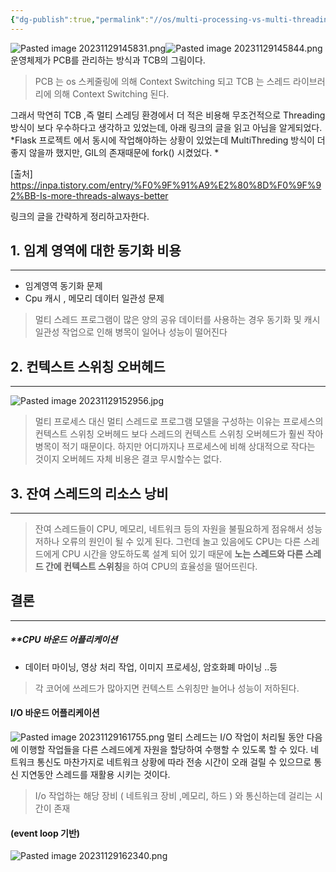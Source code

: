```yaml
---
{"dg-publish":true,"permalink":"//os/multi-processing-vs-multi-threading/","title":"멀티프로세싱 vs 멀티 스레딩","tags":["os"]}
---
```



![Pasted image 20231129145831.png](/images/Pasted%20image%2020231129145831.png)![Pasted image 20231129145844.png](/images/Pasted%20image%2020231129145844.png)
운영체제가 PCB를 관리하는 방식과 TCB의 그림이다. 

>PCB 는 os 스케줄링에 의해 Context Switching 되고
>TCB 는  스레드 라이브러리에 의해 Context Switching 된다.

그래서  막연히 TCB ,즉 멀티 스레딩 환경에서 더 적은 비용해 무조건적으로 Threading 방식이 보다 우수하다고 생각하고 있었는데, 아래 링크의 글을 읽고 아님을 알게되었다.
*Flask 프로젝트 에서 동시에 작업해야하는 상황이 있었는데 MultiThreding 방식이 더 좋지 않을까 했지만, GIL의 존재때문에 fork() 시켰었다. *


[출처] https://inpa.tistory.com/entry/%F0%9F%91%A9%E2%80%8D%F0%9F%92%BB-Is-more-threads-always-better

링크의 글을 간략하게 정리하고자한다.
## 1. 임계 영역에 대한 동기화 비용
---
-  임계영역 동기화 문제 
-    Cpu 캐시 , 메모리 데이터 일관성 문제

>멀티 스레드 프로그램이 많은 양의 공유 데이터를 사용하는 경우 동기화 및 캐시 일관성 작업으로 인해 병목이 일어나 성능이 떨어진다
## 2. 컨텍스트 스위칭 오버헤드
---
![Pasted image 20231129152956.jpg](/images/Pasted%20image%2020231129152956.jpg)
 
 >멀티 프로세스 대신 멀티 스레드로 프로그램 모델을 구성하는 이유는 프로세스의 컨텍스트 스위칭 오버헤드 보다 스레드의 컨텍스트 스위칭 오버헤드가 훨씬 작아 병목이 적기 때문이다. 하지만 어디까지나 프로세스에 비해 상대적으로 작다는 것이지 오버헤드 자체 비용은 결코 무시할수는 없다.


## 3. 잔여 스레드의 리소스 낭비
---
> 잔여 스레드들이 CPU, 메모리, 네트워크 등의 자원을 불필요하게 점유해서 성능 저하나 오류의 원인이 될 수 있게 된다. 
> 그런데 놀고 있음에도 CPU는 다른 스레드에게 CPU 시간을 양도하도록 설계 되어 있기 때문에 **노는 스레드와 다른 스레드 간에 컨텍스트 스위칭**을 하여 CPU의 효율성을 떨어뜨린다. 


## 결론
---
##### **CPU 바운드 어플리케이션
- 데이터 마이닝, 영상 처리 작업, 이미지 프로세싱, 암호화폐 마이닝 ..등  
>각 코어에 쓰레드가 많아지면 컨텍스트 스위칭만 늘어나 성능이 저하된다.
#### I/O 바운드 어플리케이션



![Pasted image 20231129161755.png](/images/Pasted%20image%2020231129161755.png)
멀티 스레드는 I/O 작업이 처리될 동안 다음에 이행할 작업들을 다른 스레드에게 자원을 할당하여 수행할 수 있도록 할 수 있다. 네트워크 통신도 마찬가지로 네트워크 상황에 따라 전송 시간이 오래 걸릴 수 있으므로 통신 지연동안 스레드를 재활용 시키는 것이다.

> I/o 작업하는 해당 장비 ( 네트워크 장비 ,메모리, 하드 ) 와 통신하는데 걸리는 시간이 존재 

#### (event loop 기반)
![Pasted image 20231129162340.png](/images/Pasted%20image%2020231129162340.png)